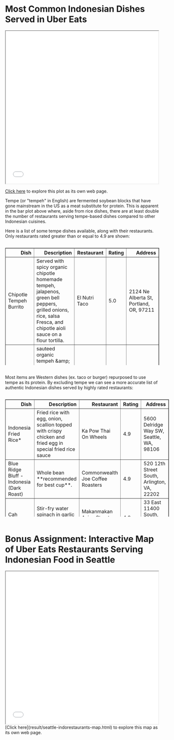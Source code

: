 # Most Common Indonesian Dishes Served in Uber Eats

<iframe src="result/dish-category-count.pdf" height="500" width="500"></iframe>

[Click here](result/dish-category-count.pdf) to explore this plot as its own web page.

Tempe (or "tempeh" in English) are fermented soybean blocks that have gone mainstream in the US as a meat substitute for protein. This is apparent in the bar plot above where, aside from rice dishes, there are at least double the number of restaurants serving tempe-based dishes compared to other Indonesian cuisines.

Here is a list of some tempe dishes available, along with their restaurants. Only restaurants rated greater than or equal to 4.9 are shown: 

<div style='height: 400px; overflow: auto; width: fit-content'><table border="1" class="dataframe">
  <thead>
    <tr style="text-align: right;">
      <th>Dish</th>
      <th>Description</th>
      <th>Restaurant</th>
      <th>Rating</th>
      <th>Address</th>
    </tr>
  </thead>
  <tbody>
    <tr>
      <td>Chipotle Tempeh Burrito</td>
      <td>Served with spicy organic chipotle homemade tempeh, jalapenos, green bell peppers, grilled onions, rice, salsa Fresca, and chipotle aioli sauce on a flour tortilla.</td>
      <td>El Nutri Taco</td>
      <td>5.0</td>
      <td>2124 Ne Alberta St, Portland, OR, 97211</td>
    </tr>
    <tr>
      <td>Grilled Tempeh Burger</td>
      <td>sauteed organic tempeh &amp;amp; roasted red pepper sauce on a 7-grain bun or gluten-free cornbread, served with lettuce, tomato &amp;amp; radish sprouts</td>
      <td>Sunlight Cafe</td>
      <td>4.9</td>
      <td>6404 9th Ave NE, Seattle, WA, 98115</td>
    </tr>
    <tr>
      <td>Organic Sauteed Tempeh</td>
      <td>Description Unavailable</td>
      <td>Sunlight Cafe</td>
      <td>4.9</td>
      <td>6404 9th Ave NE, Seattle, WA, 98115</td>
    </tr>
    <tr>
      <td>Tempeh Taco Plate</td>
      <td>two corn tortillas filled with spiced sauteed organic tempeh, cheddar cheese, olives, tomatoes, lettuce, cilantro; beans and rice on the side, sour cream and salsa on the side (for vegan, select no dairy)</td>
      <td>Sunlight Cafe</td>
      <td>4.9</td>
      <td>6404 9th Ave NE, Seattle, WA, 98115</td>
    </tr>
    <tr>
      <td>Tempeh Bacon</td>
      <td>Description Unavailable</td>
      <td>Wayward Vegan Cafe</td>
      <td>4.9</td>
      <td>801 NE 65th St, Seattle, WA, 98115</td>
    </tr>
    <tr>
      <td>Tempeh Reuben</td>
      <td>Fried tempeh strips topped with sauerkraut and a healthy smearing of cheddar cheese sauce and 1000 island dressing on grilled rye.</td>
      <td>Wayward Vegan Cafe</td>
      <td>4.9</td>
      <td>801 NE 65th St, Seattle, WA, 98115</td>
    </tr>
    <tr>
      <td>Side of Tandoori Tempeh Curry</td>
      <td>Description Unavailable</td>
      <td>DesiPDX</td>
      <td>4.9</td>
      <td>4237 North Mississippi Avenue, Portland, OR, 97217</td>
    </tr>
    <tr>
      <td>Tandoori Tempeh Curry</td>
      <td>Locally made squirrel and crow chickpea and quinoa tempeh in a smokey coconut milk-based sauce.   Plates served with Bengali 5-spice basmati rice, turmeric-mustard vinaigrette slaw, seasonal pickles, and spicy green chutney.  Low carb plate is served with double portion of slaw instead of rice.   Rice Bowls served with just rice.</td>
      <td>DesiPDX</td>
      <td>4.9</td>
      <td>4237 North Mississippi Avenue, Portland, OR, 97217</td>
    </tr>
    <tr>
      <td>Grilled Tempe Rubin Sandwich</td>
      <td>Blue Heron rye sourdough bread, pastrami style tempeh, provolone cheese, sauerkraut, soy-free vegenaise, vegan thousand island and stone ground mustard</td>
      <td>Rainbow Cloud Cafe</td>
      <td>4.9</td>
      <td>2727 Westmoor Court Southwest, Suite 300, Olympia, WA, 98502</td>
    </tr>
    <tr>
      <td>Side Tempeh</td>
      <td>Description Unavailable</td>
      <td>Cafe Yumm! (Seattle)</td>
      <td>4.9</td>
      <td>717 Pine St., Seattle, WA, 98101</td>
    </tr>
    <tr>
      <td>Teriyaki Tempeh Skewer</td>
      <td>Marinated organic tempeh skewer baked with teriyaki sauce. Topped with black sesame seeds.</td>
      <td>Cafe Yumm! (Seattle)</td>
      <td>4.9</td>
      <td>717 Pine St., Seattle, WA, 98101</td>
    </tr>
    <tr>
      <td>Tofu or Tempeh Yumm! Bento®</td>
      <td>Organic Brown Rice or Thai Jasmine Rice served with our creamy ginger Asian Cole Slaw and a side of Yumm! Sauce.®</td>
      <td>Cafe Yumm! (Seattle)</td>
      <td>4.9</td>
      <td>717 Pine St., Seattle, WA, 98101</td>
    </tr>
  </tbody>
</table></div>

<br>

Most items are Western dishes (ex. taco or burger) repurposed to use tempe as its protein. By excluding tempe we can see a more accurate list of authentic Indonesian dishes served by highly rated restaurants:

<div style='height: 400px; overflow: auto; width: fit-content'><table border="1" class="dataframe">
  <thead>
    <tr style="text-align: right;">
      <th>Dish</th>
      <th>Description</th>
      <th>Restaurant</th>
      <th>Rating</th>
      <th>Address</th>
    </tr>
  </thead>
  <tbody>
    <tr>
      <td>Indonesia Fried Rice*</td>
      <td>Fried rice with egg, onion, scallion topped with crispy chicken and fried egg in special fried rice sauce</td>
      <td>Ka Pow Thai On Wheels</td>
      <td>4.9</td>
      <td>5600 Delridge Way SW, Seattle, WA, 98106</td>
    </tr>
    <tr>
      <td>Blue Ridge Bluff - Indonesia (Dark Roast)</td>
      <td>Whole bean **recommended for best cup**.</td>
      <td>Commonwealth Joe Coffee Roasters</td>
      <td>4.9</td>
      <td>520 12th Street South, Arlington, VA, 22202</td>
    </tr>
    <tr>
      <td>Cah Kangkung</td>
      <td>Stir-fry water spinach in garlic sauce. Served with steam rice.</td>
      <td>Makanmakan Asian Streat Food Fare</td>
      <td>4.9</td>
      <td>33 East 11400 South, Sandy, UT, 84070</td>
    </tr>
    <tr>
      <td>Kwetiau Goreng</td>
      <td>Stir-fry big flat rice noodles with egg, vegetables, and sliced chicken.</td>
      <td>Makanmakan Asian Streat Food Fare</td>
      <td>4.9</td>
      <td>33 East 11400 South, Sandy, UT, 84070</td>
    </tr>
    <tr>
      <td>Mie Ayam</td>
      <td>Savory Jakarta seasoned chicken egg noodle topped with fried wonton, baby bok choy, bean sprout, and chicken broth on the side.</td>
      <td>Makanmakan Asian Streat Food Fare</td>
      <td>4.9</td>
      <td>33 East 11400 South, Sandy, UT, 84070</td>
    </tr>
    <tr>
      <td>Mie Babi Bali</td>
      <td>Inspired by Balinese noodle style braised pork belly in a sweet-savory sauce.</td>
      <td>Makanmakan Asian Streat Food Fare</td>
      <td>4.9</td>
      <td>33 East 11400 South, Sandy, UT, 84070</td>
    </tr>
    <tr>
      <td>Nasi Goreng Jawa</td>
      <td>Traditional Javanese fried rice with sliced chicken, vegetables, and spices, seasoned with sweet soy sauce and served with a fried egg, crispy shallots, cucumber pickle, and shrimp crackers.</td>
      <td>Makanmakan Asian Streat Food Fare</td>
      <td>4.9</td>
      <td>33 East 11400 South, Sandy, UT, 84070</td>
    </tr>
    <tr>
      <td>Sate Ayam</td>
      <td>Grill chicken skewer served with sweet and savory peanut sauce.</td>
      <td>Makanmakan Asian Streat Food Fare</td>
      <td>4.9</td>
      <td>33 East 11400 South, Sandy, UT, 84070</td>
    </tr>
    <tr>
      <td>Udang Saus Mentega</td>
      <td>Jumbo prawn in a sweet buttery sauce with scallion and onion. Served with steam rice.</td>
      <td>Makanmakan Asian Streat Food Fare</td>
      <td>4.9</td>
      <td>33 East 11400 South, Sandy, UT, 84070</td>
    </tr>
  </tbody>
</table></div>

<br>

# Bonus Assignment: Interactive Map of Uber Eats Restaurants Serving Indonesian Food in Seattle

<iframe src="result/seattle-indorestaurants-map.html" height="500" width="500"></iframe>
[Click here](result/seattle-indorestaurants-map.html) to explore this map as its own web page.
